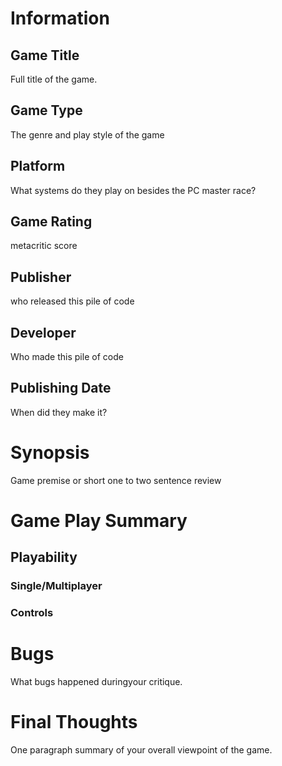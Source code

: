 
# Information
## Game Title
Full title of the game.
## Game Type
The genre and play style of the game
## Platform
What systems do they play on besides the PC master race?
## Game Rating
metacritic score
## Publisher
who released this pile of code
## Developer
Who made this pile of code
## Publishing Date
When did they make it?
# Synopsis
Game premise or short one to two sentence review

# Game Play Summary
## Playability
### Single/Multiplayer
### Controls

# Bugs
What bugs happened duringyour critique.
# Final Thoughts
One paragraph summary of your overall viewpoint of the game.
